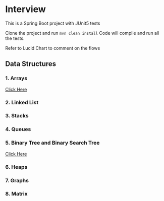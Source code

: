 # Interview

  This is a Spring Boot project with JUnit5 tests  
  
  Clone the project and run `mvn clean install` Code will compile and run all the tests. 
  
  Refer to Lucid Chart to comment on the flows  

 ## Data Structures
   
### 1. Arrays
[Click Here](./documentation/arrayProblems.md)
### 2. Linked List
### 3. Stacks
### 4. Queues
### 5. Binary Tree and Binary Search Tree
[Click Here](./documentation/tree.md)
### 6. Heaps
### 7. Graphs 
### 8. Matrix

 